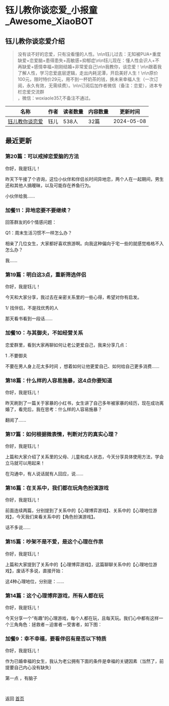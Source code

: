 # 钰儿教你谈恋爱_小报童_Awesome_XiaoBOT

## 钰儿教你谈恋爱介绍
> 没有谈不好的恋爱，只有没看懂的人性。\n\n钰儿过去：无知被PUA+重度缺爱+恋爱脑+患得患失+高敏感+抑郁症\n\n钰儿现在：懂人性会识人+不再缺爱+感情幸福+刚刚结婚+非常爱自己\n\n我教你，谈恋爱！\n\n跟着我了解人性，学习恋爱底层逻辑，走出内耗泥潭，开启美好人生！\n\n原价100元，限时特价29元，用不到一杯奶茶的钱，换未来幸福人生（一次订阅，永久有效，无需续费）。\n\n订阅后加作者微信（备注：恋爱），进本专栏恋爱交流群  
，微信：woxiaole357,不备注不通过。  
  


|名称|作者|读者数量|内容数量|更新时间|
|---|---|---|---|---|
|[钰儿教你谈恋爱](https://xiaobot.net/p/woxiaole857?refer=0b133df9-27dc-423b-8101-639049001c13)|钰儿|538人|32篇|2024-05-08|

## 最近更新
### 第20篇：可以戒掉恋爱脑的方法

你好，我是钰儿！

昨天下午接了个咨询，这位小伙伴和伴侣长时间异地恋，两个人在一起期间，男生还和其他人搞暧昧，以及可能存在养鱼行为。

小伙伴给我......

### 加餐11：异地恋要不要继续？

回答群友的6个情感问题：

Q1：周末生活习惯不一样怎么办？

相亲了几位女生，大家都好喜欢旅游啊。向我这种偏向于宅一些的就感觉格格不入怎么办？

我......

### 第19篇：明白这3点，重新筛选伴侣

你好，我是钰儿！

今天和大家分享，我过去在亲密关系里的一些心得，希望对你有启发。

1/ 找伴侣，不是找优秀的人

那天看书看到一段话......

### 加餐10：与其御夫，不如经营关系

恋爱群里，看到大家再聊如何让老公更爱自己，我来分享几点：

1 .不要御夫

不要在男人身上花太多时间 ，想着如何让他更爱自己、如何给自己更多消费......

### 第18篇：什么样的人容易施暴，这4点你要知道

你好，我是钰儿！

昨天刷到了一篇关于家暴的小红书，女生讲了自己多年被家暴的经历，现在成功离婚了，看完后，我在思考：什么样的人容易施暴？

翻阅了......

### 第17篇：如何根据微表情，判断对方的真实心理？

你好，我是钰儿！

上篇和大家介绍了关系里的父母、儿童和成人状态，今天分享具体使用方法，学会立马就可以用起来！

在沟通中，有人说话就有人回应，说......

### 第16篇：在关系中，我们都在玩角色扮演游戏

你好，我是钰儿！

前面连续两篇，分别提到了关系中的【心理博弈游戏】、关系中的【心理地位游戏】，今天我们来看关系中的【角色扮演游戏】。

话不多说......

### 第15篇：吵架不是不爱，是这个心理在作祟

你好，我是钰儿！

上篇和大家提到了关系中的【心理博弈游戏】，这篇聊聊关系中的【心理地位游戏】，废话不多说，直接开始：

这4种心理地位，分别是：......

### 第14篇：这个心理博弈游戏，所有人都在玩

你好，我是钰儿！

今天分享一个“有趣”的心理游戏，每个人都在玩，且每天玩。我们心中都有这样一个三角角色：拯救者－迫害者－受害者，如下图：

### 加餐9：幸不幸福，要看伴侣有是否以下特质

你好，我是钰儿！

作为已婚幸福的女生，我认为老公拥有下面的条件是幸福的关键因素（当然了，前提要自己内心没有缺失）

第一点 ，有脑子


<a href="https://github.com/Reno9527/awesome-xiaobot" style="color: white; text-decoration: none;">awesome-xiaobot</a>

返回 [首页](../README.md)
